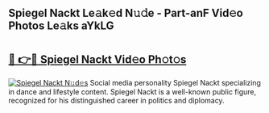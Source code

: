 ## Spiegel Nackt Le𝚊k𝚎d N𝚞𝚍e - Part-anF Vid𝚎o Photos Le𝚊ks aYkLG

# <h2><a href="http://fb35baq.evod.top/?m=Spiegel+Nackt">🔗 👉🔴 Spiegel Nackt Vid𝚎o Ph𝚘t𝚘s</a></h2>

[![Spiegel Nackt N𝚞d𝚎s](https://i.imgur.com/8V9OHl7.gif)](http://fb35baq.evod.top/?m=Spiegel+Nackt)
Social media personality Spiegel Nackt specializing in dance and lifestyle content. Spiegel Nackt is a well-known public figure, recognized for his distinguished career in politics and diplomacy. 
